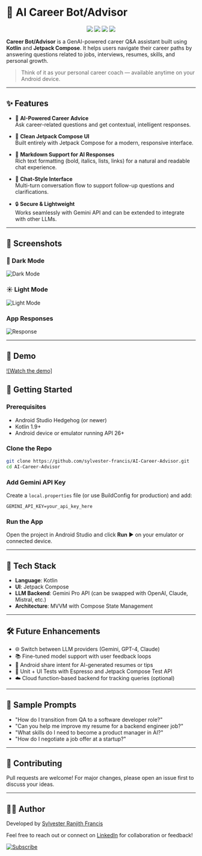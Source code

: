 
# 🤖 AI Career Bot/Advisor

<p align="center">
  <img src="https://img.shields.io/badge/Kotlin-7F52FF?style=for-the-badge&logo=kotlin&logoColor=white" />
  <img src="https://img.shields.io/badge/Jetpack_Compose-4285F4?style=for-the-badge&logo=android&logoColor=white" />
  <img src="https://img.shields.io/badge/Gemini%20API-ffcc00?style=for-the-badge&logo=google&logoColor=black" />
  <!-- <img src="https://img.shields.io/badge/Markdown-000000?style=for-the-badge&logo=markdown&logoColor=white" /> -->
  <img src="https://img.shields.io/badge/Android-3DDC84?style=for-the-badge&logo=android&logoColor=white" />
</p>

**Career Bot/Advisor** is a GenAI-powered career Q&A assistant built using **Kotlin** and **Jetpack Compose**. It helps users navigate their career paths by answering questions related to jobs, interviews, resumes, skills, and personal growth.

> Think of it as your personal career coach — available anytime on your Android device.

---

## ✨ Features

- 🧠 **AI-Powered Career Advice**  
  Ask career-related questions and get contextual, intelligent responses.

- 🎨 **Clean Jetpack Compose UI**  
  Built entirely with Jetpack Compose for a modern, responsive interface.

- 📝 **Markdown Support for AI Responses**  
  Rich text formatting (bold, italics, lists, links) for a natural and readable chat experience.

- 💬 **Chat-Style Interface**  
  Multi-turn conversation flow to support follow-up questions and clarifications.

- 🔒 **Secure & Lightweight**  
  Works seamlessly with Gemini API and can be extended to integrate with other LLMs.

---

## 📸 Screenshots

### 🌙 Dark Mode

![Dark Mode](screenshots/DarkmodeSS.png)

### ☀️ Light Mode

![Light Mode](screenshots/LightmodeSS.png)

### App Responses
![Response](screenshots/ResponseSS.png)

---
## 📸 Demo
[![Watch the demo]](https://youtube.com/shorts/ILq4P6QEFdE?feature=share)


## 🚀 Getting Started

### Prerequisites

- Android Studio Hedgehog (or newer)
- Kotlin 1.9+
- Android device or emulator running API 26+

### Clone the Repo

```bash
git clone https://github.com/sylvester-francis/AI-Career-Advisor.git
cd AI-Career-Advisor
```

### Add Gemini API Key

Create a `local.properties` file (or use BuildConfig for production) and add:

```
GEMINI_API_KEY=your_api_key_here
```

### Run the App

Open the project in Android Studio and click **Run** ▶️ on your emulator or connected device.

---

## 🔧 Tech Stack

- **Language**: Kotlin
- **UI**: Jetpack Compose
- **LLM Backend**: Gemini Pro API (can be swapped with OpenAI, Claude, Mistral, etc.)
- **Architecture**: MVVM with Compose State Management

---

## 🛠️ Future Enhancements

- 🌐 Switch between LLM providers (Gemini, GPT-4, Claude)
- 📚 Fine-tuned model support with user feedback loops
- 📲 Android share intent for AI-generated resumes or tips
- 🧪 Unit + UI Tests with Espresso and Jetpack Compose Test API
- ☁️ Cloud function-based backend for tracking queries (optional)

---

## 🧠 Sample Prompts

- "How do I transition from QA to a software developer role?"
- "Can you help me improve my resume for a backend engineer job?"
- "What skills do I need to become a product manager in AI?"
- "How do I negotiate a job offer at a startup?"

---

## 🤝 Contributing

Pull requests are welcome! For major changes, please open an issue first to discuss your ideas.

---

## 🧑‍💻 Author

Developed by [Sylvester Ranjith Francis](https://github.com/sylvester-francis)

Feel free to reach out or connect on [LinkedIn](https://www.linkedin.com/in/sylvesterranjith/) for collaboration or feedback!

[![Subscribe](https://img.shields.io/badge/Subscribe-red?logo=youtube&style=for-the-badge)](https://www.youtube.com/channel/UCMa9FTkwqw3W4YRiUi8x8kA?sub_confirmation=1)
